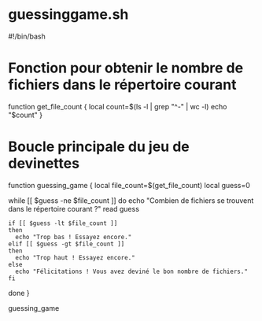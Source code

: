 # guessinggame.sh

#!/bin/bash

# Fonction pour obtenir le nombre de fichiers dans le répertoire courant
function get_file_count {
  local count=$(ls -l | grep "^-" | wc -l)
  echo "$count"
}

# Boucle principale du jeu de devinettes
function guessing_game {
  local file_count=$(get_file_count)
  local guess=0

  while [[ $guess -ne $file_count ]]
  do
    echo "Combien de fichiers se trouvent dans le répertoire courant ?"
    read guess

    if [[ $guess -lt $file_count ]]
    then
      echo "Trop bas ! Essayez encore."
    elif [[ $guess -gt $file_count ]]
    then
      echo "Trop haut ! Essayez encore."
    else
      echo "Félicitations ! Vous avez deviné le bon nombre de fichiers."
    fi
  done
}

guessing_game


